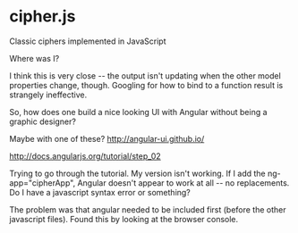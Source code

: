 cipher.js
=========

Classic ciphers implemented in JavaScript


Where was I?

I think this is very close -- the output isn't updating when the other model
properties change, though. Googling for how to bind to a function result is
strangely ineffective.


So, how does one build a nice looking UI with Angular without being a graphic
designer?

Maybe with one of these?
http://angular-ui.github.io/



http://docs.angularjs.org/tutorial/step_02

Trying to go through the tutorial. My version isn't working. If I add
the ng-app="cipherApp", Angular doesn't appear to work at all -- no
replacements. Do I have a javascript syntax error or something?

The problem was that angular needed to be included first (before the other
javascript files). Found this by looking at the browser console.